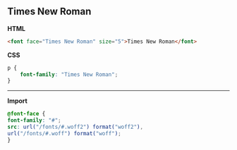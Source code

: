 ## Times New Roman

**HTML**

```html
<font face="Times New Roman" size="5">Times New Roman</font>
```

**CSS**
```css
p {
    font-family: "Times New Roman";
}

```
___

**Import**
```css
@font-face {
font-family: "#";
src: url("/fonts/#.woff2") format("woff2"),
url("/fonts/#.woff") format("woff");
}
```

